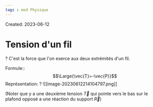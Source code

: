 ```yaml
---
tags : mod Physique
---
```

Created: 2023-06-12

# Tension d'un fil
?
C'est la force que l'on exerce aux deux extrémités d'un fil.

Formule::$$\Large{\vec{T}=-\vec{P}}$$
Représentation:
?
![[image-20230612214104797.png]]
<!--SR:!2023-09-10,3,250-->

(Noter que y a une deuxième tension  $\vec{T}$ qui pointe vers le bas sur le plafond opposé a une réaction du support $\vec{R}$)


